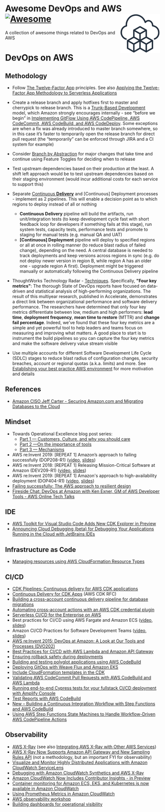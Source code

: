 # Awesome DevOps and AWS [![Awesome](https://awesome.re/badge.svg)](https://awesome.re) [<img src="https://raw.githubusercontent.com/aws/aws-cdk/master/logo/default-128-dark.png" align="right" alt="CDK">](https://github.com/aws/aws-cdk)

A collection of awesome things related to DevOps and AWS

# DevOps on AWS

## Methodology

* Follow [The Twelve-Factor App](https://12factor.net/) principles. See also [Applying  the Twelve-Factor App Methodology to Serverless Applications](https://aws.amazon.com/blogs/compute/applying-the-twelve-factor-app-methodology-to-serverless-applications/)
* Create a release branch and apply hotfixes first to master and cherrypick to release branch. This is a [Trunk-Based Development](https://trunkbaseddevelopment.com/) model, which Amazon strongly encourages internally - see “before we begin” in [Implementing GitFlow Using AWS CodePipeline, AWS CodeCommit, AWS CodeBuild, and AWS CodeDeploy](https://aws.amazon.com/blogs/devops/implementing-gitflow-using-aws-codepipeline-aws-codecommit-aws-codebuild-and-aws-codedeploy/). Some exceptions are when a fix was already introduced to master branch somewhere, so in this case it’s faster to temporarily open the release branch for direct pull request (the “temporarily” can be enforced through JIRA and a CI system for example)
* Consider [Branch by Abstraction](https://www.branchbyabstraction.com/) for major changes that take time and continue using Feature Toggles for deciding when to release
* Test upstream dependencies based on their production at the least. A shift left approach would be to test upstream dependencies based on their staging environment (would incur additional costs for each service to support this)
* Separate [Continuous **Delivery**](https://continuousdelivery.com/) and [Continuous] Deployment processes - implement as 2 pipelines. This will enable a decision point as to which regions to deploy instead of all or nothing
    *  **Continuous Delivery** pipeline will build the artifacts, run unit/integration tests (to keep development cycle fast with short feedback loop for developers if something fails at this stage), run system tests, capacity tests, performance tests and promote to staging for manual tests (e.g. manual QA and UAT)
    * **[Continuous] Deployment** pipeline will deploy to specified regions or all at once in rolling manner (to reduce blast radius of failed change), depending on the need. A central database is needed to track deployments and keep versions across regions in sync (e.g. do not deploy newer version in region B, while region A has an older one - upgrade region A first). Deployment might be triggered manually or automatically following the Continuous Delivery pipeline

* ThoughtWorks Technology Radar - [Techniques](https://www.thoughtworks.com/radar/techniques). Specifically, **"Four key metrics"**: The thorough State of DevOps reports have focused on data-driven and statistical analysis of high-performing organizations. The result of this multiyear research, published in Accelerate, demonstrates a direct link between organizational performance and software delivery performance. The researchers have determined that only four key metrics differentiate between low, medium and high performers: **lead time**, **deployment frequency**, **mean time to restore** (MTTR) and **change fail percentage**. Indeed, we've found that these four key metrics are a simple and yet powerful tool to help leaders and teams focus on measuring and improving what matters. A good place to start is to instrument the build pipelines so you can capture the four key metrics and make the software delivery value stream visible
* Use multiple accounts for different Software Development Life Cycle (SDLC) stages to reduce blast radius of configuration changes, security breaches, account or regional quotas (a.k.a. limits) and more. See [Establishing your best practice AWS environment](https://aws.amazon.com/organizations/getting-started/best-practices/) for more motivation and details

## References

* [Amazon CISO Jeff Carter - Securing Amazon.com and Migrating Databases to the Cloud](https://www.youtube.com/watch?v=5xuCQJzv7eM)

## Mindset

* Towards Operational Excellence blog post series:
    * [Part 1 — Customers, Culture, and why you should care](https://medium.com/@adhorn/towards-operational-excellence-35ba6298b12f)
    * [Part 2 —On the importance of tools](https://medium.com/@adhorn/towards-operational-excellence-c9fe298e27e7)
    * [Part 3 — Mechanisms](https://medium.com/@adhorn/towards-operational-excellence-part-3-8b727f06a4b6)
* AWS re:Invent 2019: [REPEAT 1] Amazon’s approach to failing successfully (DOP208-R1) ([video](https://www.youtube.com/watch?v=yQiRli2ZPxU), [slides](https://d1.awsstatic.com/events/reinvent/2019/REPEAT_1_Amazon%E2%80%99s_approach_to_failing_successfully_DOP208-R1.pdf))
* AWS re:Invent 2018: [REPEAT 1] Releasing Mission-Critical Software at Amazon (DEV209-R1) ([video](https://www.youtube.com/watch?v=I61KKO1rAQ8&feature=youtu.be), [slides](https://www.slideshare.net/AmazonWebServices/releasing-missioncritical-software-at-amazon-dev209r1-aws-reinvent-2018))
* AWS re:Invent 2019: [REPEAT 1] Amazon's approach to high-availability deployment (DOP404-R1) ([video](https://www.youtube.com/watch?v=bCgD2bX1LI4), [slides](https://d1.awsstatic.com/events/reinvent/2019/REPEAT_1_Amazon's_approach_to_high-availability_deployment_DOP404-R1.pdf.pdf))
* [Failing successfully: The AWS approach to resilient design](https://d1.awsstatic.com/events/reinvent/2019/REPEAT_2_Failing_successfully_The_AWS_approach_to_resilient_design_ARC303-R2.pdf)
* [Fireside Chat: DevOps at Amazon with Ken Exner, GM of AWS Developer Tools - AWS Online Tech Talks](https://www.youtube.com/watch?v=FlZm3nFMIAM&feature=youtu.be)

## IDE

* [AWS Toolkit for Visual Studio Code Adds New CDK Explorer in Preview](https://aws.amazon.com/about-aws/whats-new/2019/11/aws-toolkit-for-vs-code-adds-new-cdk-explorer-in-preview/)
* [Announcing Cloud Debugging (beta) for Debugging Your Applications Running in the Cloud with JetBrains IDEs](https://aws.amazon.com/about-aws/whats-new/2019/11/announcing-cloud-debugging-beta/)

## Infrastructure as Code

* [Managing resources using AWS CloudFormation Resource Types](https://aws.amazon.com/blogs/mt/managing-resources-using-aws-cloudformation-resource-types/)

## CI/CD

* [CDK Pipelines: Continuous delivery for AWS CDK applications](https://aws.amazon.com/blogs/developer/cdk-pipelines-continuous-delivery-for-aws-cdk-applications/)
* [Continuous Delivery for CDK Apps](https://github.com/aws/aws-cdk-rfcs/blob/master/text/0049-continuous-delivery.md) (AWS CDK RFC)
* [Building a cross-account continuous delivery pipeline for database migrations](https://aws.amazon.com/blogs/database/building-a-cross-account-continuous-delivery-pipeline-for-database-migrations/)
* [Automating cross-account actions with an AWS CDK credential plugin](https://aws.amazon.com/blogs/devops/cdk-credential-plugin/)
* [Serverless CI/CD for the Enterprise on AWS](https://aws.amazon.com/quickstart/architecture/serverless-cicd-for-enterprise/)
* Best practices for CI/CD using AWS Fargate and Amazon ECS ([video](https://www.youtube.com/watch?v=7FVK0i9edyg), [slides](https://d1.awsstatic.com/events/reinvent/2019/REPEAT_2_Best_practices_for_CICD_using_AWS_Fargate_and_Amazon_ECS_CON333-R2.pdf))
* Amazon CI/CD Practices for Software Development Teams ([video](https://youtu.be/3HKbXz0RwSg), [slides](https://www.slideshare.net/AmazonWebServices/amazon-cicd-practices-for-software-development-teams))
* [AWS re:Invent 2015: DevOps at Amazon: A Look at Our Tools and Processes (DVO202)](https://www.youtube.com/watch?v=esEFaY0FDKc)
* [Best  Practices for CI/CD with AWS Lambda and Amazon API Gateway](https://www.slideshare.net/AmazonWebServices/best-practices-for-cicd-with-aws-lambda-and-amazon-api-gateway-srv355r1-aws-reinvent-2018)
* [Ensuring rollback safety during deployments](https://aws.amazon.com/builders-library/ensuring-rollback-safety-during-deployments/)
* [Building and testing polyglot applications using AWS CodeBuild](https://aws.amazon.com/blogs/devops/building-and-testing-polyglot-applications-using-aws-codebuild/)
* [Deploying GitOps with Weave Flux and Amazon EKS](https://aws.amazon.com/blogs/compute/deploying-gitops-with-weave-flux-and-amazon-eks/)
* [Include CloudFormation templates in the CDK](https://docs.aws.amazon.com/cdk/api/latest/docs/cloudformation-include-readme.html)
* [Validating AWS CodeCommit Pull Requests with AWS CodeBuild and AWS Lambda](https://aws.amazon.com/blogs/devops/validating-aws-codecommit-pull-requests-with-aws-codebuild-and-aws-lambda/)
* [Running end-to-end Cypress tests for your fullstack CI/CD deployment with Amplify Console](https://aws.amazon.com/blogs/mobile/running-end-to-end-cypress-tests-for-your-fullstack-ci-cd-deployment-with-amplify-console/)
* [Test Reports with AWS CodeBuild](https://aws.amazon.com/blogs/devops/test-reports-with-aws-codebuild/)
* [New – Building a Continuous Integration Workflow with Step Functions and AWS CodeBuild](https://aws.amazon.com/blogs/aws/new-building-a-continuous-integration-workflow-with-step-functions-and-aws-codebuild/)
* [Using AWS Step Functions State Machines to Handle Workflow-Driven AWS CodePipeline Actions](https://aws.amazon.com/blogs/devops/using-aws-step-functions-state-machines-to-handle-workflow-driven-aws-codepipeline-actions/)

## Observability

* [AWS X-Ray](https://docs.aws.amazon.com/xray/latest/devguide/aws-xray.html) (see also [Integrating  AWS X-Ray with Other AWS Services](https://docs.aws.amazon.com/xray/latest/devguide/xray-services.html))
* [AWS  X-Ray Now Supports Amazon API Gateway and New Sampling Rules API](https://aws.amazon.com/blogs/aws/apigateway-xray/) (not  a methodology, but an important FYI for observability)
* [Visualize and Monitor Highly Distributed Applications with Amazon CloudWatch ServiceLens](https://aws.amazon.com/blogs/aws/visualize-and-monitor-highly-distributed-applications-with-amazon-cloudwatch-servicelens/)
* [Debugging with Amazon CloudWatch Synthetics and AWS X-Ray](https://aws.amazon.com/blogs/devops/debugging-with-amazon-cloudwatch-synthetics-and-aws-x-ray/)
* [Amazon CloudWatch Now Includes Contributor Insights - in Preview](https://aws.amazon.com/about-aws/whats-new/2019/11/amazon-cloudwatch-now-includes-contributor-insights-preview/)
* [Container monitoring for Amazon ECS, EKS, and Kubernetes is now available in Amazon CloudWatch](https://aws.amazon.com/about-aws/whats-new/2019/08/container-monitoring-for-amazon-ecs-eks-and-kubernetes-is-now-available-in-amazon-cloudwatch/)
* [Using Prometheus Metrics in Amazon CloudWatch](https://aws.amazon.com/blogs/containers/using-prometheus-metrics-in-amazon-cloudwatch/)
* [AWS observability workshop](https://observability.workshop.aws/en/)
* [Building dashboards for operational visibility](https://aws.amazon.com/builders-library/building-dashboards-for-operational-visibility/)
